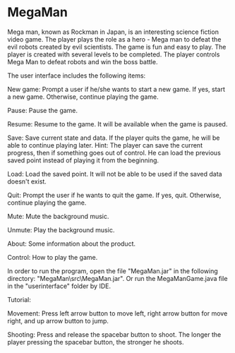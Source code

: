 # MegaMan

Mega man, known as Rockman in Japan, is an interesting science fiction video game. The player plays the role as a hero - Mega man to defeat the evil robots created by evil scientists.  The game is fun and easy to play. The player is created with several levels to be completed. The player controls Mega Man to defeat robots and win the boss battle.

The user interface includes the following items:

New game: Prompt a user if he/she wants to start a new game. If yes, start a new game. Otherwise, continue playing the game.

Pause: Pause the game.

Resume: Resume to the game. It will be available when the game is paused.

Save: Save current state and data. If the player quits the game, he will be able to continue playing later. Hint: The player can save the current progress, then if something goes out of control. He can load the previous saved point instead of playing it from the beginning.

Load: Load the saved point. It will not be able to be used if the saved data doesn't exist.

Quit: Prompt  the user if he wants to quit the game. If yes, quit. Otherwise, continue playing the game.


Mute: Mute the background music.

Unmute: Play the background music.


About: Some information about the product.

Control: How to play the game.


In order to run the program, open the file "MegaMan.jar" in the following directory: "MegaMan\src\MegaMan.jar". Or run the MegaManGame.java file in the "userinterface" folder by IDE.


Tutorial:

Movement: Press left arrow button to move left, right arrow button for move right, and up arrow button to jump.

Shooting: Press and release the spacebar button to shoot. The longer the player pressing the spacebar button, the stronger he shoots.

